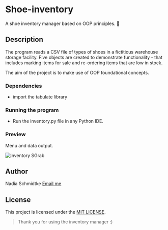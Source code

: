 # Shoe-inventory

A shoe inventory manager based on OOP principles. 👟

## Description

The program reads a CSV file of types of shoes in a fictitious warehouse storage facility. Five objects are created to demonstrate functionality - that includes marking items for sale and re-ordering items that are low in stock.

The aim of the project is to make use of OOP foundational concepts. 

### Dependencies

* import the tabulate library

### Running the program

* Run the inventory.py file in any Python IDE. 

### Preview

Menu and data output.

![inventory SGrab](https://user-images.githubusercontent.com/98525884/160284909-d2d8ef89-d0f7-475b-858e-1b171e9f64da.png)

## Author

Nadia Schmidtke [Email me](https://nadia-jsch.github.io/Nadia-Schmidtke-Webpages/Contact.html)

## License

This project is licensed under the [MIT LICENSE](https://github.com/Nadia-JSch/Shoe-inventory/blob/master/LICENSE).

> Thank you for using the inventory manager :) 
